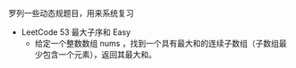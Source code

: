 罗列一些动态规题目，用来系统复习




- LeetCode 53 最大子序和 Easy
  - 给定一个整数数组 nums ，找到一个具有最大和的连续子数组（子数组最少包含一个元素），返回其最大和。
